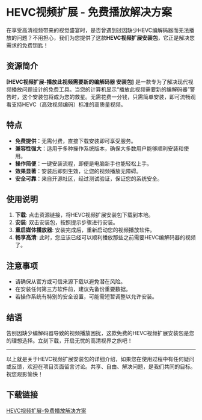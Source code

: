 # HEVC视频扩展 - 免费播放解决方案

在享受高清视频带来的视觉盛宴时，是否曾遇到过因缺少HEVC编解码器而无法播放的问题？不用担心，我们为您提供了这款**HEVC视频扩展安装包**，它正是解决您需求的免费钥匙！

## 资源简介

**[HEVC视频扩展-播放此视频需要新的编解码器 安装包]** 是一款专为了解决现代视频播放问题设计的免费工具。当您的计算机显示“播放此视频需要新的编解码器”警告时，这个安装包将成为您的救星。无需花费一分钱，只需简单安装，即可流畅观看支持HEVC（高效视频编码）标准的高质量视频。

## 特点

- **免费提供**：无需付费，直接下载安装即可享受服务。
- **兼容性强大**：适用于多种操作系统版本，确保大多数用户能够顺利安装和使用。
- **操作简便**：一键安装流程，即便是电脑新手也能轻松上手。
- **效果显著**：安装后即刻生效，让您的视频播放无障碍。
- **安全可靠**：来自开源社区，经过测试验证，保证您的系统安全。

## 使用说明

1. **下载**: 点击资源链接，将HEVC视频扩展安装包下载到本地。
2. **安装**: 双击安装包，按照提示步骤进行安装。
3. **重启媒体播放器**: 安装完成后，重新启动您的视频播放软件。
4. **畅享高清**: 此时，您应该已经可以顺利播放那些之前需要HEVC编解码器的视频了。

## 注意事项

- 请确保从官方或可信来源下载以避免潜在风险。
- 在安装任何第三方软件前，建议先备份重要数据。
- 若操作系统有特别的安全设置，可能需短暂调整以允许安装。

## 结语

告别因缺少编解码器导致的视频播放困扰，这款免费的HEVC视频扩展安装包是您的理想选择。立刻下载，开启无忧的高清视界之旅吧！

---

以上就是关于HEVC视频扩展安装包的详细介绍，如果您在使用过程中有任何疑问或反馈，欢迎在项目页面留言讨论。共享、自由、解决问题，是我们共同的目标。祝您观影愉快！

## 下载链接

[HEVC视频扩展-免费播放解决方案](https://pan.quark.cn/s/28e4cbd5f995)